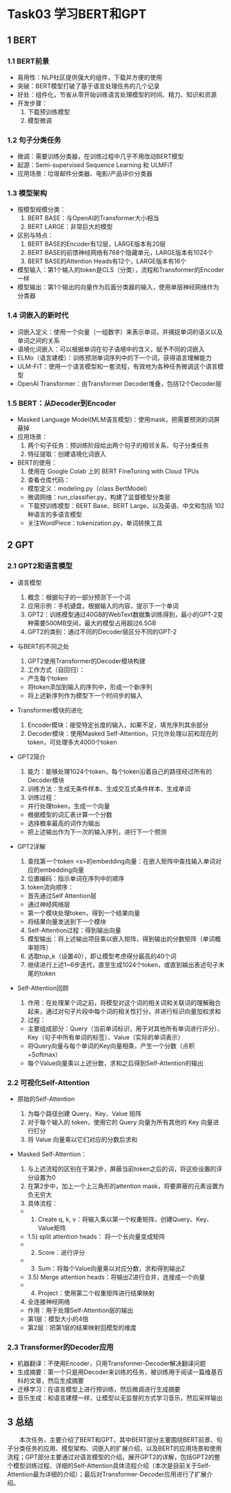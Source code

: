 # Task03 学习BERT和GPT

## 1 BERT

### 1.1 BERT前景
- 易用性：NLP社区提供强大的组件，下载并方便的使用
- 突破：BERT模型打破了基于语言处理任务的几个记录
- 好处：组件化，节省从零开始训练语言处理模型的时间、精力、知识和资源
- 开发步骤：
  1. 下载预训练模型
  2. 模型微调

### 1.2 句子分类任务
- 微调：需要训练分类器，在训练过程中几乎不用改动BERT模型
- 起源：Semi-supervised Sequence Learning 和 ULMFiT
- 应用场景：垃圾邮件分类器、电影/产品评价分类器

### 1.3 模型架构
- 按模型规模分类：
  1. BERT BASE：与OpenAI的Transformer大小相当
  2. BERT LARGE：非常巨大的模型
- 区别与特点：
  1. BERT BASE的Encoder有12层，LARGE版本有20层
  2. BERT BASE的前馈神经网络有768个隐藏单元，LARGE版本有1024个
  3. BERT BASE的Attention Heads有12个，LARGE版本有16个
- 模型输入：第1个输入的token是CLS（分类），流程和Transformer的Encoder一样
- 模型输出：第1个输出的向量作为后面分类器的输入，使用单层神经网络作为分类器

### 1.4 词嵌入的新时代
- 词嵌入定义：使用一个向量（一组数字）来表示单词，并捕捉单词的语义以及单词之间的关系
- 语境化词嵌入：可以根据单词在句子语境中的含义，赋予不同的词嵌入
- ELMo（语言建模）：训练预测单词序列中的下一个词，获得语言理解能力
- ULM-FiT：使用一个语言模型和一套流程，有效地为各种任务微调这个语言模型
- OpenAI Transformer：由Transformer Decoder堆叠，包括12个Decoder层

### 1.5 BERT：从Decoder到Encoder
- Masked Language Model(MLM语言模型)：使用mask，把需要预测的词屏蔽掉
- 应用场景：
  1. 两个句子任务：预训练阶段给出两个句子的相邻关系、句子分类任务
  2. 特征提取：创建语境化词嵌入
- BERT的使用：
  1. 使用在 Google Colab 上的 BERT FineTuning with Cloud TPUs
  2. 查看仓库代码：
    - 模型定义：modeling.py（class BertModel）
    - 微调网络：run_classifier.py，构建了监督模型分类层
    - 下载预训练模型：BERT Base、BERT Large，以及英语、中文和包括 102 种语言的多语言模型
    - 关注WordPiece：tokenization.py，单词转换工具

## 2 GPT

### 2.1 GPT2和语言模型

- 语言模型
  1. 概念：根据句子的一部分预测下一个词
  2. 应用示例：手机键盘，根据输入的内容，提示下一个单词
  3. GPT2：训练模型通过40GB的WebText数据集训练得到，最小的GPT-2变种需要500MB空间，最大的模型占用超过6.5GB
  4. GPT2的类别：通过不同的Decoder层区分不同的GPT-2

- 与BERT的不同之处
  1. GPT2使用Transformer的Decoder模块构建
  2. 工作方式（自回归）：
    - 产生每个token
    - 将token添加到输入的序列中，形成一个新序列
    - 将上述新序列作为模型下一个时间步的输入

- Transformer模块的进化
  1. Encoder模块：接受特定长度的输入，如果不足，填充序列其余部分
  2. Decoder模块：使用Masked Self-Attention，只允许处理以前和现在的token，可处理多大4000个token

- GPT2简介
  1. 能力：能够处理1024个token，每个token沿着自己的路径经过所有的Decoder模块
  2. 训练方法：生成无条件样本、生成交互式条件样本、生成单词
  3. 训练过程：
    - 并行处理token，生成一个向量
    - 根据模型的词汇表计算一个分数
    - 选择概率最高的词作为输出
    - 把上述输出作为下一次的输入序列，进行下一个预测

- GPT2详解
  1. 查找第一个token \<s\>的embedding向量：在嵌入矩阵中查找输入单词对应的embedding向量
  2. 位置编码：指示单词在序列中的顺序
  3. token流向顺序：
    - 首先通过Self Attention层
    - 通过神经网络层
    - 第一个模块处理token，得到一个结果向量
    - 将结果向量发送到下一个模块
  4. Self-Attention过程：得到输出向量
  5. 模型输出：将上述输出项目乘以嵌入矩阵，得到输出的分数矩阵（单词概率矩阵）
  6. 选取top_k（设置40），即让模型考虑得分最高的40个词
  7. 继续进行上述1~6步迭代，直至生成1024个token，或直到输出表述句子末尾的token

- Self-Attention回顾
  1. 作用：在处理某个词之前，将模型对这个词的相关词和关联词的理解融合起来，通过对句子片段中每个词的相关性打分，并进行标识向量加权求和
  2. 过程：
    - 主要组成部分：Query（当前单词标识，用于对其他所有单词进行评分）、Key（句子中所有单词的标签）、Value（实际的单词表示）
    - 将Query向量与每个单词的Key向量相乘，产生一个分数（点积+Softmax）
    - 每个Value向量乘以上述分数，求和之后得到Self-Attention的输出

### 2.2 可视化Self-Attention

- 原始的Self-Attention
  1. 为每个路径创建 Query、Key、Value 矩阵
  2. 对于每个输入的 token，使用它的 Query 向量为所有其他的 Key 向量进行打分
  3. 将 Value 向量乘以它们对应的分数后求和

- Masked Self-Attention：  
  1. 与上述流程的区别在于第2步，屏蔽当前token之后的词，将这些设置的评分设置为0
  2. 在第2步中，加上一个上三角形的attention mask，将要屏蔽的元素设置为负无穷大
  3. 具体流程：
    - 1) Create q, k, v：将输入乘以第一个权重矩阵，创建Query、Key、Value矩阵
    - 1.5) split attention heads： 将一个长向量变成矩阵
    - 2) Score：进行评分
    - 3) Sum：将每个Value向量乘以对应分数，求和得到输出Z
    - 3.5) Merge attention heads：将输出Z进行合并，连接成一个向量
    - 4) Project：使用第二个权重矩阵进行结果映射
  4. 全连接神经网络
    - 作用：用于处理Self-Attention层的输出
    - 第1层：模型大小的4倍
    - 第2层：把第1层的结果映射回模型的维度

### 2.3 Transformer的Decoder应用

- 机器翻译：不使用Encoder，只用Transformer-Decoder解决翻译问题
- 生成摘要：第一个只是用Decoder来训练的任务，被训练用于阅读一篇维基百科的文章，然后生成摘要
- 迁移学习：在语言模型上进行预训练，然后微调进行生成摘要
- 音乐生成：和语言建模一样，让模型以无监督的方式学习音乐，然后采样输出

## 3 总结

&emsp;&emsp;本次任务，主要介绍了BERT和GPT，其中BERT部分主要围绕BERT前景、句子分类任务的应用、模型架构、词嵌入的扩展介绍，以及BERT的应用场景和使用流程；GPT部分主要通过对语言模型的介绍，展开GPT2的详解，包括GPT2的整个模型训练过程、详细的Self-Attention具体流程介绍（本次是目前关于Self-Attention最为详细的介绍）；最后对Transformer-Decoder应用进行了扩展介绍。
